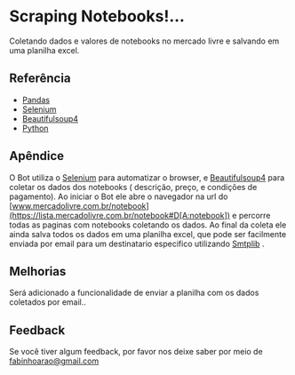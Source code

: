 

# Scraping Notebooks!...
Coletando dados e valores de notebooks no mercado livre e salvando em uma planilha excel.

## Referência

 - [Pandas](https://pandas.pydata.org/docs/)
 - [Selenium](https://selenium-python.readthedocs.io/)
 - [Beautifulsoup4](https://pypi.org/project/beautifulsoup4/)
 - [Python](https://www.python.org/downloads/release/python-3100/)

## Apêndice

O Bot utiliza o [Selenium](https://selenium-python.readthedocs.io/) para automatizar o browser, e [Beautifulsoup4](https://pypi.org/project/beautifulsoup4/) para coletar os dados dos notebooks ( descrição, preço, e condições de pagamento).
Ao iniciar o Bot ele abre o navegador na url do [www.mercadolivre.com.br/notebook](https://lista.mercadolivre.com.br/notebook#D[A:notebook]) e percorre todas as paginas com notebooks coletando os dados.
Ao final da coleta ele ainda salva todos os dados em uma planilha excel, que pode ser facilmente enviada por email para um destinatario especifico utilizando [Smtplib]() .
## Melhorias

Será adicionado a funcionalidade de enviar a planilha com os dados coletados por email..
## Feedback

Se você tiver algum feedback, por favor nos deixe saber por meio de fabinhoarao@gmail.com

